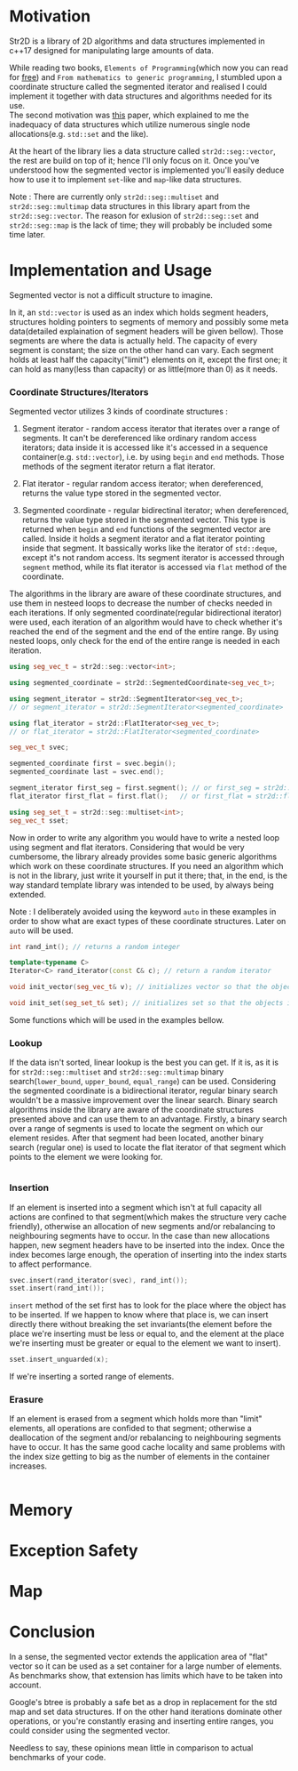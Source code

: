 # Motivation
Str2D is a library of 2D algorithms and data structures implemented in c++17 designed for manipulating large amounts of data. 

While reading two books, `Elements of Programming`(which now you can read for [free](http://componentsprogramming.com/elements-of-programming-authors-edition/)) and `From mathematics to generic programming`, I stumbled upon a coordinate structure called the segmented iterator and realised I could implement it together with data structures and algorithms needed for its use.  
The second motivation was [this](https://www.google.com/url?sa=t&source=web&rct=j&url=https://people.freebsd.org/~lstewart/articles/cpumemory.pdf&ved=2ahUKEwirjajuv57jAhVrxKYKHbfvDV4QFjAAegQIAhAB&usg=AOvVaw3VY2lnCBaI-B57Dric65cb) paper, which explained to me the inadequacy of data structures which utilize numerous single node allocations(e.g. `std::set` and the like).

At the heart of the library lies a data structure called `str2d::seg::vector`, the rest are build on top of it; hence I'll only focus on it. Once you've understood how the segmented vector is implemented you'll easily deduce how to use it to implement `set`-like and `map`-like data structures.

Note : There are currently only `str2d::seg::multiset` and `str2d::seg::multimap` data structures in this library apart from the `str2d::seg::vector`. The reason for exlusion of `str2d::seg::set` and `str2d::seg::map` is the lack of time; they will probably be included some time later.

# Implementation and Usage
Segmented vector is not a difficult structure to imagine. 

In it, an `std::vector` is used as an index which holds segment headers, structures holding pointers to segments of memory and possibly some meta data(detailed explaination of segment headers will be given bellow). Those segments are where the data is actually held. The capacity of every segment is constant; the size on the other hand can vary.
Each segment holds at least half the capacity("limit") elements on it, except the first one; it can hold as many(less than capacity) or as little(more than 0) as it needs.

### Coordinate Structures/Iterators
Segmented vector utilizes 3 kinds of coordinate structures : 
1) Segment iterator - random access iterator that iterates over a range of segments. It can't be dereferenced like ordinary
random access iterators; data inside it is accessed like it's accessed in a sequence container(e.g. `std::vector`), i.e. by
using `begin` and `end` methods. Those methods of the segment iterator return a flat iterator.
   
2) Flat iterator - regular random access iterator; when dereferenced, returns the value type stored in the segmented vector.

3) Segmented coordinate - regular bidirectinal iterator; when dereferenced, returns the value type stored in the segmented vector.
This type is returned when `begin` and `end` functions of the segmented vector are called. Inside it holds a segment iterator and a flat iterator pointing inside that segment. It bassically works like the iterator of `std::deque`, except it's not random access. Its segment iterator is accessed through `segment` method, while its flat iterator is accessed via `flat` method of the coordinate.

The algorithms in the library are aware of these coordinate structures, and use them in nesteed loops to decrease the number of checks needed in each iterations. If only segmented coordinate(regular bidirectional iterator) were used, each iteration of an algorithm would have to check whether it's reached the end of the segment and the end of the entire range. By using nested loops, only check for the end of the entire range is needed in each iteration.

```cpp
using seg_vec_t = str2d::seg::vector<int>; 

using segmented_coordinate = str2d::SegmentedCoordinate<seg_vec_t>;

using segment_iterator = str2d::SegmentIterator<seg_vec_t>; 
// or segment_iterator = str2d::SegmentIterator<segmented_coordinate>

using flat_iterator = str2d::FlatIterator<seg_vec_t>; 
// or flat_iterator = str2d::FlatIterator<segmented_coordinate>

seg_vec_t svec;

segmented_coordinate first = svec.begin(); 
segmented_coordinate last = svec.end(); 

segment_iterator first_seg = first.segment(); // or first_seg = str2d::segment(first)
flat_iterator first_flat = first.flat();   // or first_flat = str2d::flat(first)

using seg_set_t = str2d::seg::multiset<int>;
seg_vec_t sset;
```
Now in order to write any algorithm you would have to write a nested loop using segment and flat iterators. Considering
that would be very cumbersome, the library already provides some basic generic algorithms which work on these coordinate structures.
If you need an algorithm which is not in the library, just write it yourself in put it there; that, in the end, is the way standard
template library was intended to be used, by always being extended.

Note : I deliberately avoided using the keyword `auto` in these examples in order to show what are exact types of these
        coordinate structures. Later on `auto` will be used.
        
```cpp
int rand_int(); // returns a random integer

template<typename C>
Iterator<C> rand_iterator(const C& c); // return a random iterator

void init_vector(seg_vec_t& v); // initializes vector so that the objects inside it have random values

void init_set(seg_set_t& set); // initializes set so that the objects inside it have have nondecreasing values
```
Some functions which will be used in the examples bellow.
        
### Lookup
If the data isn't sorted, linear lookup is the best you can get. If it is, as it is for `str2d::seg::multiset` and `str2d::seg::multimap` binary search(`lower_bound`, `upper_bound`, `equal_range`) can be used. Considering the segmented coordinate is a bidirectional iterator, regular binary search wouldn't be a massive improvement over the linear search. Binary search algorithms inside the library are aware of the coordinate structures presented above and can use them to an advantage. Firstly, a binary search over a range of segments is used to locate the segment on which our element resides. After that segment had been located, another binary search
(regular one) is used to locate the flat iterator of that segment which points to the element we were looking for.
```cpp

```

### Insertion
If an element is inserted into a segment which isn't at full capacity all actions are confined to that segment(which makes the structure very cache friendly), otherwise an allocation of new segments and/or rebalancing to neighbouring segments have to occur.
In the case than new allocations happen, new segment headers have to be inserted into the index. Once the index becomes large enough, the operation of inserting into the index starts to affect performance.
```cpp
svec.insert(rand_iterator(svec), rand_int());
sset.insert(rand_int());
```
`insert` method of the set first has to look for the place where the object has to be inserted. If we happen to know
where that place is, we can insert directly there without breaking the set invariants(the element before the place we're inserting must be less or equal to, and the element at the place we're inserting must be greater or equal to the element we want to insert). 
```cpp
sset.insert_unguarded(x);
```
If we're inserting a sorted range of elements.   

### Erasure
If an element is erased from a segment which holds more than "limit" elements, all operations are confided to that segment; otherwise
a deallocation of the segment and/or rebalancing to neighbouring segments have to occur. It has the same good cache locality and same problems with the index size getting to big as the number of elements in the container increases.
```cpp

```
# Memory 

# Exception Safety

# Map

# Conclusion
In a sense, the segmented vector extends the application area of "flat" vector so it can be used as a set container for a large number of elements. As benchmarks show, that extension has limits which have to be taken into account. 

Google's btree is probably a safe bet as a drop in replacement for the std map and set data structures. If on the other hand iterations dominate other operations, or you're constantly erasing and inserting entire ranges, you could consider using the segmented vector.

Needless to say, these opinions mean little in comparison to actual benchmarks of your code.
